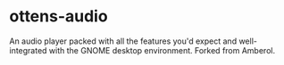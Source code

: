 # ottens-audio
An audio player packed with all the features you'd expect and well-integrated with the GNOME desktop environment. Forked from Amberol.
